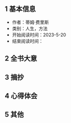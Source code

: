 
## 1 基本信息
- 作者：蒂姆·费里斯
- 类别：人生，方法
- 开始阅读时间：2023-5-20
- 结束阅读时间：

## 2 全书大意


## 3 摘抄


## 4 心得体会


## 5 其他
